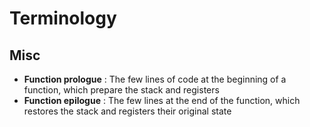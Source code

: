 # Terminology

## Misc

* **Function prologue** : The few lines of code at the beginning of a function, which prepare the stack and registers
* **Function epilogue** : The few lines at the end of the function, which restores the stack and registers their original state

